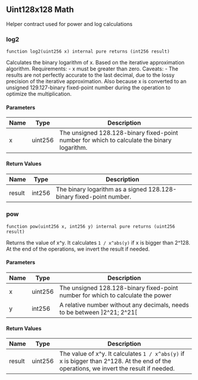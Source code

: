 ## Uint128x128 Math

Helper contract used for power and log calculations

### log2

```solidity
function log2(uint256 x) internal pure returns (int256 result)
```

Calculates the binary logarithm of x. Based on the iterative approximation algorithm. Requirements: - x must be greater than zero. Caveats: - The results are not perfectly accurate to the last decimal, due to the lossy precision of the iterative approximation. Also because x is converted to an unsigned 129.127-binary fixed-point number during the operation to optimize the multiplication.

#### Parameters

| Name | Type | Description |
| ---- | ---- | ----------- |
| x | uint256 | The unsigned 128.128-binary fixed-point number for which to calculate the binary logarithm. |

#### Return Values

| Name | Type | Description |
| ---- | ---- | ----------- |
| result | int256 | The binary logarithm as a signed 128.128-binary fixed-point number. |

### pow

```solidity
function pow(uint256 x, int256 y) internal pure returns (uint256 result)
```

Returns the value of x^y. It calculates `1 / x^abs(y)` if x is bigger than 2^128. At the end of the operations, we invert the result if needed.

#### Parameters

| Name | Type | Description |
| ---- | ---- | ----------- |
| x | uint256 | The unsigned 128.128-binary fixed-point number for which to calculate the power |
| y | int256 | A relative number without any decimals, needs to be between ]2^21; 2^21[ |

#### Return Values

| Name | Type | Description |
| ---- | ---- | ----------- |
| result | uint256 | The value of x^y. It calculates `1 / x^abs(y)` if x is bigger than 2^128. At the end of the operations, we invert the result if needed. |